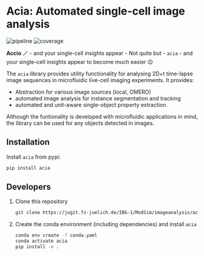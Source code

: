 # **Acia**: Automated single-cell image analysis

![pipeline](https://jugit.fz-juelich.de/IBG-1/ModSim/imageanalysis/acia/badges/master/pipeline.svg)
![coverage](https://jugit.fz-juelich.de/IBG-1/ModSim/imageanalysis/acia/badges/master/coverage.svg)

**Accio** 🪄 - and your single-cell insights appear - Not quite but - `acia` - and your single-cell insights appear to become much easier 😉

The `acia` library provides utility functionality for analysing 2D+t time-lapse image sequences in microfluidic live-cell imaging experiments. It provides:
- Abstraction for various image sources (local, OMERO)
- automated image analysis for instance segmentation and tracking
- automated and unit-aware single-object property extraction.

Although the funtionality is developed with microfluidic applications in mind, the library can be used for any objects detected in images.

## Installation

Install `acia` from pypi:

```bash
pip install acia
```


## Developers

1. Clone this repository
    ```bash
    git clone https://jugit.fz-juelich.de/IBG-1/ModSim/imageanalysis/acia
    ```

2. Create the conda environment (including dependencies) and install `acia`

    ```bash
    conda env create -f conda.yaml
    conda activate acia
    pip install -e .
    ```
